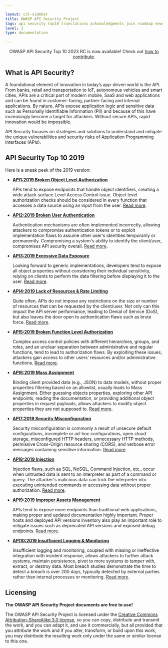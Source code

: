 ```yaml
---

layout: col-sidebar
title: OWASP API Security Project
tags: api security top10 translations acknowledgments join roadmap news
level: 3
type: documentation

---
```


<div class="alert">
  <p style="text-align:center">
    OWASP API Security Top 10 2023 RC is now available! Check out 
    <a href="announcements/2023/02/api-top10-2023rc.html">how to contribute</a>.
  </p>
</div>

## What is API Security?

A foundational element of innovation in today’s app-driven world is the API.
From banks, retail and transportation to IoT, autonomous vehicles and smart
cities, APIs are a critical part of modern mobile, SaaS and web applications and
can be found in customer-facing, partner-facing and internal applications. By
nature, APIs expose application logic and sensitive data such as Personally
Identifiable Information (PII) and because of this have increasingly become a
target for attackers. Without secure APIs, rapid innovation would be impossible.

API Security focuses on strategies and solutions to understand and mitigate the
unique vulnerabilities and security risks of Application Programming Interfaces
(APIs).

## API Security Top 10 2019

Here is a sneak peek of the 2019 version:

* **[API1:2019 Broken Object Level Authorization][API1:2019]**

  APIs tend to expose endpoints that handle object identifiers, creating a wide
  attack surface Level Access Control issue. Object level authorization checks
  should be considered in every function that accesses a data source using an
  input from the user. [Read more][API1:2019].
* **[API2:2019 Broken User Authentication][API2:2019]**

  Authentication mechanisms are often implemented incorrectly, allowing
  attackers to compromise authentication tokens or to exploit implementation
  flaws to assume other user's identities temporarily or permanently.
  Compromising a system's ability to identify the client/user, compromises API
  security overall. [Read more][API2:2019].
* **[API3:2019 Excessive Data Exposure][API3:2019]**

  Looking forward to generic implementations, developers tend to expose all
  object properties without considering their individual sensitivity, relying on
  clients to perform the data filtering before displaying it to the user. [Read
  more][API3:2019].
* **[API4:2019 Lack of Resources & Rate Limiting][API4:2019]**

  Quite often, APIs do not impose any restrictions on the size or number of
  resources that can be requested by the client/user. Not only can this impact
  the API server performance, leading to Denial of Service (DoS), but also
  leaves the door open to authentication flaws such as brute force. [Read
  more][API4:2019].
* **[API5:2019 Broken Function Level Authorization][API5:2019]**

  Complex access control policies with different hierarchies, groups, and roles,
  and an unclear separation between administrative and regular functions, tend
  to lead to authorization flaws. By exploiting these issues, attackers gain
  access to other users’ resources and/or administrative functions. [Read
  more][API5:2019].
* **[API6:2019 Mass Assignment][API6:2019]**

  Binding client provided data (e.g., JSON) to data models, without proper
  properties filtering based on an allowlist, usually leads to Mass Assignment.
  Either guessing objects properties, exploring other API endpoints, reading the
  documentation, or providing additional object properties in request payloads,
  allows attackers to modify object properties they are not supposed to. [Read
  more][API6:2019].
* **[API7:2019 Security Misconfiguration][API7:2019]**

  Security misconfiguration is commonly a result of unsecure default
  configurations, incomplete or ad-hoc configurations, open cloud storage,
  misconfigured HTTP headers, unnecessary HTTP methods, permissive Cross-Origin
  resource sharing (CORS), and verbose error messages containing sensitive
  information. [Read more][API7:2019].
* **[API8:2019 Injection][API8:2019]**

  Injection flaws, such as SQL, NoSQL, Command Injection, etc., occur when
  untrusted data is sent to an interpreter as part of a command or query. The
  attacker's malicious data can trick the interpreter into executing unintended
  commands or accessing data without proper authorization. [Read
  more][API8:2019].
* **[API9:2019 Improper Assets Management][API9:2019]**

  APIs tend to expose more endpoints than traditional web applications, making
  proper and updated documentation highly important. Proper hosts and deployed
  API versions inventory also play an important role to mitigate issues such as
  deprecated API versions and exposed debug endpoints. [Read more][API9:2019].
* **[API10:2019 Insufficient Logging & Monitoring][API10:2019]**

  Insufficient logging and monitoring, coupled with missing or ineffective
  integration with incident response, allows attackers to further attack
  systems, maintain persistence, pivot to more systems to tamper with, extract,
  or destroy data. Most breach studies demonstrate the time to detect a breach
  is over 200 days, typically detected by external parties rather than internal
  processes or monitoring. [Read more][API10:2019].

## Licensing

**The OWASP API Security Project documents are free to use!**

The OWASP API Security Project is licensed under the [Creative Commons
Attribution-ShareAlike 3.0 license][license], so you can copy, distribute and
transmit the work, and you can adapt it, and use it commercially, but all
provided that you attribute the work and if you alter, transform, or build upon
this work, you may distribute the resulting work only under the same or similar
license to this one.

[license]: https://creativecommons.org/licenses/by-sa/3.0/
[API1:2019]: https://github.com/OWASP/API-Security/blob/master/2019/en/src/0xa1-broken-object-level-authorization.md
[API2:2019]: https://github.com/OWASP/API-Security/blob/master/2019/en/src/0xa2-broken-user-authentication.md
[API3:2019]: https://github.com/OWASP/API-Security/blob/master/2019/en/src/0xa3-excessive-data-exposure.md
[API4:2019]: https://github.com/OWASP/API-Security/blob/master/2019/en/src/0xa4-lack-of-resources-and-rate-limiting.md
[API5:2019]: https://github.com/OWASP/API-Security/blob/master/2019/en/src/0xa5-broken-function-level-authorization.md
[API6:2019]: https://github.com/OWASP/API-Security/blob/master/2019/en/src/0xa6-mass-assignment.md
[API7:2019]: https://github.com/OWASP/API-Security/blob/master/2019/en/src/0xa7-security-misconfiguration.md
[API8:2019]: https://github.com/OWASP/API-Security/blob/master/2019/en/src/0xa8-injection.md
[API9:2019]: https://github.com/OWASP/API-Security/blob/master/2019/en/src/0xa9-improper-assets-management.md
[API10:2019]: https://github.com/OWASP/API-Security/blob/master/2019/en/src/0xaa-insufficient-logging-monitoring.md

